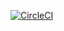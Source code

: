 
[![CircleCI](https://circleci.com/gh/ptmono/test_devops/tree/master.svg?style=svg)](https://circleci.com/gh/ptmono/test_devops/tree/master)
